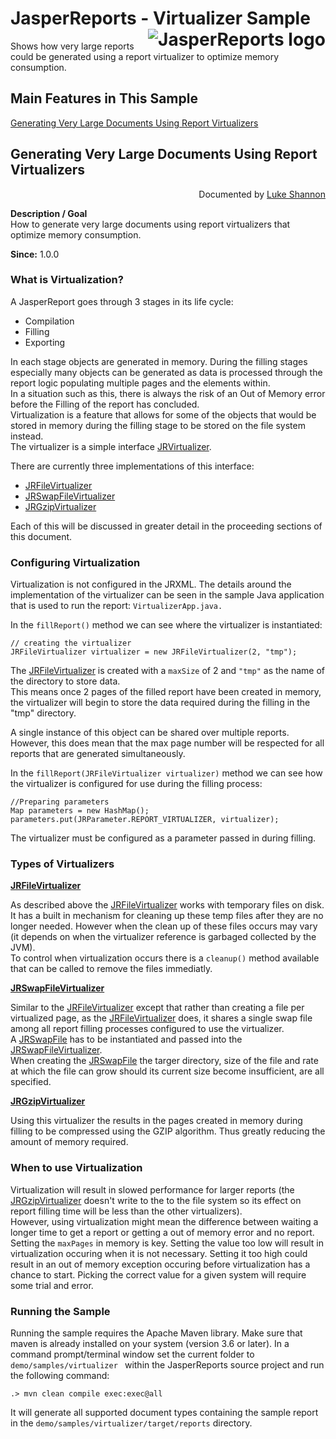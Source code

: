 
# JasperReports - Virtualizer Sample <img src="https://jasperreports.sourceforge.net/resources/jasperreports.svg" alt="JasperReports logo" align="right"/>

Shows how very large reports could be generated using a report virtualizer to optimize memory consumption.

## Main Features in This Sample

[Generating Very Large Documents Using Report Virtualizers](#virtualizer)

## <a name='virtualizer'>Generating</a> Very Large Documents Using Report Virtualizers
<div align="right">Documented by <a href='mailto:lshannon@users.sourceforge.net'>Luke Shannon</a></div>

**Description / Goal**\
How to generate very large documents using report virtualizers that optimize memory consumption.

**Since:** 1.0.0

### What is Virtualization?

A JasperReport goes through 3 stages in its life cycle:

- Compilation
- Filling
- Exporting

In each stage objects are generated in memory. During the filling stages especially many objects
can be generated as data is processed through the report logic populating multiple pages
and the elements within.\
In a situation such as this, there is always the risk of an Out of Memory error before the Filling of the report has concluded.\
Virtualization is a feature that allows for some of the objects that would be stored in memory during the filling stage to be stored on the file system instead.\
The virtualizer is a simple interface [JRVirtualizer](https://jasperreports.sourceforge.net/api/net/sf/jasperreports/engine/JRVirtualizer.html).

There are currently three implementations of this interface:

- [JRFileVirtualizer](https://jasperreports.sourceforge.net/api/net/sf/jasperreports/engine/fill/JRFileVirtualizer.html)
- [JRSwapFileVirtualizer](https://jasperreports.sourceforge.net/api/net/sf/jasperreports/engine/fill/JRSwapFileVirtualizer.html)
- [JRGzipVirtualizer](https://jasperreports.sourceforge.net/api/net/sf/jasperreports/engine/fill/JRGzipVirtualizer.html)

Each of this will be discussed in greater detail in the proceeding sections of this document.

### Configuring Virtualization

Virtualization is not configured in the JRXML. The details around the implementation of the virtualizer can be seen in the sample Java application that is used to run the report: `VirtualizerApp.java.`

In the `fillReport()` method we can see where the virtualizer is instantiated:

```
// creating the virtualizer
JRFileVirtualizer virtualizer = new JRFileVirtualizer(2, "tmp");
```

The [JRFileVirtualizer](https://jasperreports.sourceforge.net/api/net/sf/jasperreports/engine/fill/JRFileVirtualizer.html) is created with a `maxSize` of 2 and `"tmp"` as the name of the directory to store data.\
This means once 2 pages of the filled report have been created in memory, the virtualizer will begin to store the data required during the filling in the "tmp" directory.

A single instance of this object can be shared over multiple reports. However, this does mean that the max page number will be respected for all reports that are generated simultaneously.

In the `fillReport(JRFileVirtualizer virtualizer)` method we can see how the virtualizer is configured for use during the filling process:

```
//Preparing parameters
Map parameters = new HashMap();
parameters.put(JRParameter.REPORT_VIRTUALIZER, virtualizer);
```

The virtualizer must be configured as a parameter passed in during filling.


### Types of Virtualizers

**[JRFileVirtualizer](https://jasperreports.sourceforge.net/api/net/sf/jasperreports/engine/fill/JRFileVirtualizer.html)**

As described above the [JRFileVirtualizer](https://jasperreports.sourceforge.net/api/net/sf/jasperreports/engine/fill/JRFileVirtualizer.html) works with temporary files on disk. It has a built in mechanism for cleaning up these temp files after they are no longer needed. However when the clean up of these files occurs may vary (it depends on when the virtualizer reference is garbaged collected by the JVM).\
To control when virtualization occurs there is a `cleanup()` method available that can be called to remove the
files immediatly.

**[JRSwapFileVirtualizer](https://jasperreports.sourceforge.net/api/net/sf/jasperreports/engine/fill/JRSwapFileVirtualizer.html)**

Similar to the [JRFileVirtualizer](https://jasperreports.sourceforge.net/api/net/sf/jasperreports/engine/fill/JRFileVirtualizer.html) except that rather than creating a file per virtualized page, as the [JRFileVirtualizer](https://jasperreports.sourceforge.net/api/net/sf/jasperreports/engine/fill/JRFileVirtualizer.html) does, it shares a single swap file among all report filling processes configured to use the virtualizer.\
A [JRSwapFile](https://jasperreports.sourceforge.net/api/net/sf/jasperreports/engine/util/JRSwapFile.html) has to be instantiated and passed into the [JRSwapFileVirtualizer](https://jasperreports.sourceforge.net/api/net/sf/jasperreports/engine/fill/JRSwapFileVirtualizer.html).\
When creating the [JRSwapFile](https://jasperreports.sourceforge.net/api/net/sf/jasperreports/engine/util/JRSwapFile.html) the targer directory, size of the file and rate at which the file can grow should its current size become insufficient, are all specified.

**[JRGzipVirtualizer](https://jasperreports.sourceforge.net/api/net/sf/jasperreports/engine/fill/JRGzipVirtualizer.html)**

Using this virtualizer the results in the pages created in memory during filling to be compressed
using the GZIP algorithm. Thus greatly reducing the amount of memory required.

### When to use Virtualization

Virtualization will result in slowed performance for larger reports (the [JRGzipVirtualizer](https://jasperreports.sourceforge.net/api/net/sf/jasperreports/engine/fill/JRGzipVirtualizer.html) doesn't write to the to the file system so its effect on report filling time will be less than the other virtualizers).\
However, using virtualization might mean the difference between waiting a longer time to get a report or getting a out of memory error and no report.\
Setting the `maxPages` in memory is key. Setting the value too low will result in virtualization occuring when it is not necessary. Setting it too high could result in an out of memory exception occuring before virtualization has a chance to start. Picking the correct value for a given system will require some trial and error.

### Running the Sample

Running the sample requires the Apache Maven library. Make sure that maven is already installed on your system (version 3.6 or later).
In a command prompt/terminal window set the current folder to `demo/samples/virtualizer ` within the JasperReports source project and run the following command:

```
.> mvn clean compile exec:exec@all
```

It will generate all supported document types containing the sample report in the `demo/samples/virtualizer/target/reports` directory.
